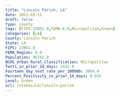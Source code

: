 ```yaml
---
title: "Lincoln Parish, LA"
date: 2021-03-11
draft: false
type: county
tags: [FIPS:22061.0,FEMA:6.0,Micropolitan,Green]
categories: [LA]
County: Lincoln Parish
State: LA
FIPS: 22061.0
FEMA_Region: 6.0
Population: 46742.0
NCHS_Urban_Rural_Classification: Micropolitan
Tests_in_prior_14_days: 1432.0
Fourteen_day_test_rate_per_100000: 3064.0
Percent_Positivity_in_prior_14_days: 0.015
Level: Green
url: /states/LA/lincoln-parish
---
```



